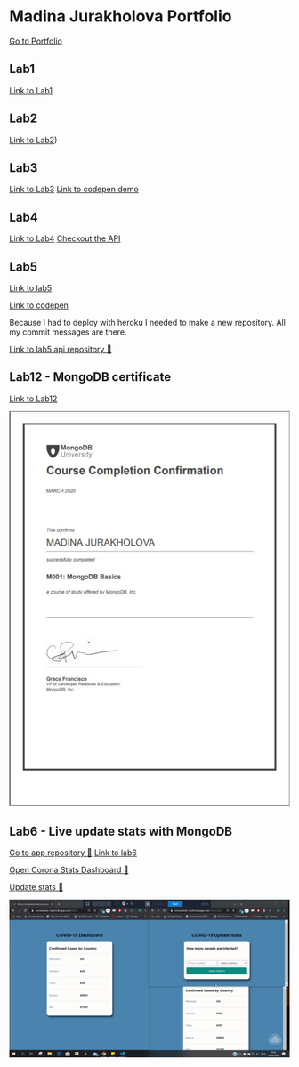 # Madina Jurakholova Portfolio
[Go to Portfolio](https://github.com/MinjuCo/webtech3-portfolio)

## Lab1
[Link to Lab1](https://github.com/MinjuCo/webtech3-portfolio/tree/master/lab1-git)

## Lab2
[Link to Lab2](https://github.com/MinjuCo/webtech3-portfolio/tree/master/lab2-grid))

## Lab3
[Link to Lab3](https://github.com/MinjuCo/webtech3-portfolio/tree/master/lab3-es6)
[Link to codepen demo](https://codepen.io/minju_98/pen/xxGpXwJ)

## Lab4
[Link to Lab4](https://github.com/MinjuCo/webtech3-portfolio/tree/master/lab4-api)
[Checkout the API](https://codepen.io/minju_98/pen/ZEGVLxg)

## Lab5
[Link to lab5](https://github.com/MinjuCo/webtech3-portfolio/tree/master/lab5-nodejs)

[Link to codepen](https://codepen.io/minju_98/pen/rNVZMjv)

Because I had to deploy with heroku I needed to make a new repository. All my commit messages are there.

[Link to lab5 api repository 👾](https://github.com/MinjuCo/lab5_nodejs_basics)

## Lab12 - MongoDB certificate
[Link to Lab12](https://github.com/MinjuCo/webtech3-portfolio/tree/master/lab12-mongodb)

![Screenshot m001 certificate](https://github.com/MinjuCo/webtech3-portfolio/blob/master/lab12-mongodb/mj_mongodb_certificate.JPG "MongoDB M001 completion certificate")

## Lab6 - Live update stats with MongoDB
[Go to app repository 📱](https://github.com/MinjuCo/lab6-sockets-mj)
[Link to lab6](https://github.com/MinjuCo/webtech3-portfolio/tree/master/lab6-websockets)

[Open Corona Stats Dashboard 🦠](https://coronastats-mj.herokuapp.com/stats/)

[Update stats 👾](https://coronastats-mj.herokuapp.com/stats/updatestats)

![App live update stats](https://github.com/MinjuCo/webtech3-portfolio/blob/master/lab6-websockets/live-app.gif)